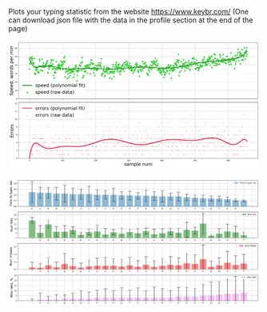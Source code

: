 Plots your typing statistic from the website https://www.keybr.com/ (One can download json file with the data in the profile section at the end of the page)

![Speed stats](https://github.com/ptolmachev/keybr_typing_data_analysis/blob/master/img/speed_stats.png)

![Char stats](https://github.com/ptolmachev/keybr_typing_data_analysis/blob/master/img/char_stats.png)



